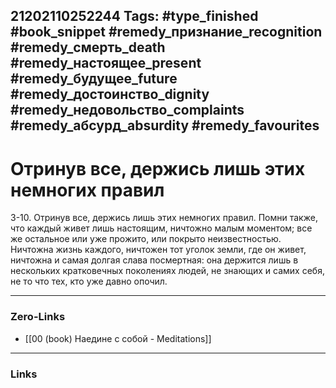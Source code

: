 21202110252244
Tags: #type_finished #book_snippet #remedy_признание_recognition #remedy_смерть_death #remedy_настоящее_present #remedy_будущее_future #remedy_достоинство_dignity #remedy_недовольство_complaints #remedy_абсурд_absurdity #remedy_favourites
---
# Отринув все, держись лишь этих немногих правил

 3-10. Отринув все, держись лишь этих немногих правил. Помни также, что каждый живет лишь настоящим, ничтожно малым моментом; все же остальное или уже прожито, или покрыто неизвестностью. Ничтожна жизнь каждого, ничтожен тот уголок земли, где он живет, ничтожна и самая долгая слава посмертная: она держится лишь в нескольких кратковечных поколениях людей, не знающих и самих себя, не то что тех, кто уже давно опочил. 

---
### Zero-Links
- [[00 (book) Наедине с собой - Meditations]]
---
### Links
